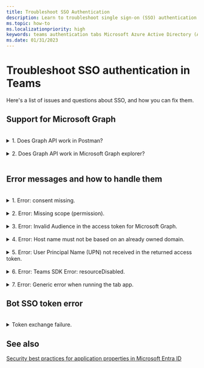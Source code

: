 ```yaml
---
title: Troubleshoot SSO Authentication
description: Learn to troubleshoot single sign-on (SSO) authentication issues in Teams, how to use it in tab app, support for Microsoft Graph, and handle error mesages.
ms.topic: how-to
ms.localizationpriority: high
keywords: teams authentication tabs Microsoft Azure Active Directory (Azure AD) SSO errors questions
ms.date: 01/31/2023
---
```

# Troubleshoot SSO authentication in Teams

Here's a list of issues and questions about SSO, and how you can fix them.
<br>

## Support for Microsoft Graph

<br>
<details>
<summary>1. Does Graph API work in Postman?</summary>
<br>
You can use the Microsoft Graph Postman collection with Microsoft Graph APIs.

For more information, see [Use Postman with the Microsoft Graph API](/graph/use-postman).
</details>
<br>
<details>
<summary>2. Does Graph API work in Microsoft Graph explorer?</summary>
<br>
Yes, Graph API works in Microsoft Graph explorer.

For more information, see [Graph explorer](https://developer.microsoft.com/graph/graph-explorer).

</details>
<br>

## Error messages and how to handle them

<br>
<details>
<summary>1. Error: consent missing.</summary>
<br>
When Microsoft Entra ID receives a request for accessing a Microsoft Graph resource, it checks if the app user or tenant administrator has given consent for this resource. If there's no record of consent from the user or administrator, Microsoft Entra ID sends an error message to your web service.

Your code must tell the client (for example, in the body of a 403 Forbidden response) how to handle the error:

- If the tab app needs Microsoft Graph scopes for which only an administrator can give consent, your code should generate an error.
- If the only scopes that are needed can be consented to by the user, then your code should fall back to an alternate system of user authentication.

</details>
<br>
<details>
<summary>2. Error: Missing scope (permission).</summary>
<br>
This error is seen only during development.

To handle this error, your server-side code should send a 403 Forbidden response to the client. It should log the error to the console or record it in a log.
</details>
<br>
<details>
<summary>3. Error: Invalid Audience in the access token for Microsoft Graph.</summary>
<br>
The server-side code should send a 403 Forbidden response to the client to show a message to the user. It's recommended that it should also log the error to the console, or record it in a log.
</details>
<br>
<details>
<summary>4. Error: Host name must not be based on an already owned domain.</summary>
<br>
You can get this error in one of the two scenarios:

1. The custom domain isn't added to Microsoft Entra ID. To add custom domain to Microsoft Entra ID and register it, follow the [add a custom domain name to Microsoft Entra ID](/azure/active-directory/fundamentals/add-custom-domain) procedure. Then follow the steps to [Configure scope for access token](tab-sso-register-aad.md#configure-scope-for-access-token) again.
1. You aren't signed in with Administrator credentials in the Microsoft 365 tenancy. Sign-in to Microsoft 365 as an administrator.

</details>
<br>
<details>
<summary>5. Error: User Principal Name (UPN) not received in the returned access token.</summary>
<br>
You can add UPN as an optional claim in Microsoft Entra ID.

For more information, see [Provide optional claims to your app](/azure/active-directory/develop/active-directory-optional-claims) and [access tokens](/azure/active-directory/develop/access-tokens).
</details>
<br>
<details>
<summary>6. Error: Teams SDK Error: resourceDisabled.</summary>
<br>
To avoid this error, ensure that application ID URI is configured properly in Microsoft Entra app registration and in your Teams Client.

For more information on application ID URI, see [To expose an API](tab-sso-register-aad.md#to-expose-an-api).

</details>
<br>

<details>
<summary>7. Error: Generic error when running the tab app.</summary>
<br>
A generic error may show up when one or more of app configurations made in Microsoft Entra ID are incorrect. To resolve this error, check if the app details configured in your code and the app manifest (previously called Teams app manifest) matches the values in Microsoft Entra ID.

The following image shows an example of the app details configured in Microsoft Entra ID.

:::image type="content" source="../../../assets/images/authentication/teams-sso-tabs/azure-app-details.png" alt-text="App configuration values in Microsoft Entra ID":::

Check that the following values match between Microsoft Entra ID, client-side code, and app manifest:

- **App ID**: The app ID you generated in Microsoft Entra ID should be the same in the code and in the app manifest file. Check if the app ID in the app manifest schema matches the **Application (client) ID** in Microsoft Entra ID.

- **App secret**: The app secret configured in the backend of your app should match the **Client credentials** in Microsoft Entra ID.
    You should also check if the client secret is expired.

- **Application ID URI**: The app ID URI in the code and in the app manifest file should match the **Application ID URI** in Microsoft Entra ID.

- **App permissions**: Check if the permissions you defined in the scope are as per your app requirement. If so, check if they had been granted to the user in the access token.

- **Admin consent**: If any scope requires admin consent, check if the consent was granted for the particular scope to the user.

In addition, inspect the access token that was sent to the tab app to verify if the following values are correct:

- **Audience (aud)**: Check if the app ID in the token is correct as given in Microsoft Entra ID.
- **Tenant Id(tid)**: Check if the tenant mentioned in the token is correct.
- **User identity (preferred_username)**: Check if the user identity matches the username in the request for access token, for the scope that the current user wants to access.
- **Scopes (scp)**: Check if the scope for which the access token is requested is correct, and as defined in Microsoft Entra ID.
- **Microsoft Entra version 1.0 or 2.0 (ver)**: Check if Microsoft Entra version is correct.

You can use [JWT](https://jwt.ms) for inspecting the token.

</details>

## Bot SSO token error

<br>
<details>
<summary>Token exchange failure.</summary>
<br>
If there's a token exchange failure, use the following code:

```json
{​​ 
    "status": "<response code>", 
    "body": 
    {​​ 
        "id":"<unique Id>", 
        "connectionName": "<connection Name on the bot (from the OAuth card)>", 
        "failureDetail": "<failure reason if status code is not 200, null otherwise>" 
    }​​ 
}​​
```

To understand the bot behavior when the token exchange fails to trigger a consent prompt, see the following steps:

>[!NOTE]
> No user action is required to be taken as the bot takes the actions when the token exchange fails.

1. The client starts a conversation with the bot triggering an OAuth scenario.
2. The bot sends back an OAuth card to the client.
3. The client intercepts the OAuth card before displaying it to the app user. It checks if it contains a `TokenExchangeResource` property.
4. If the property exists, the client sends a `TokenExchangeInvokeRequest` to the bot. The client must have an exchangeable token for the user. This token must be an Azure AD v2 token whose audience must be the same as `TokenExchangeResource.Uri` property.
1. The client sends an invoke activity to the bot with the following code:

    ```json
    {
        "type": "Invoke",
        "name": "signin/tokenExchange",
        "value": 
        {
            "id": "<any unique Id>",
            "connectionName": "<connection Name on the skill bot (from the OAuth card)>",
            "token": "<exchangeable token>"
        }
    }
    ```

5. The bot processes the `TokenExchangeInvokeRequest` and returns a `TokenExchangeInvokeResponse` back to the client. The client must wait until it receives the `TokenExchangeInvokeResponse`.

    ```json
    {
        "status": "<response code>",
        "body": 
        {
            "id":"<unique Id>",
            "connectionName": "<connection Name on the skill bot (from the OAuth card)>",
            "failureDetail": "<failure reason if status code is not 200, null otherwise>"
        }
    }
    ```

6. If the `TokenExchangeInvokeResponse` has a `status` of `200`, then the client doesn't show the OAuth card. See the [normal flow image](/azure/bot-service/bot-builder-concept-sso?view=azure-bot-service-4.0#sso-components-interaction&preserve-view=true). For any other `status` or if the `TokenExchangeInvokeResponse` isn't received, then the client shows the OAuth card to the user. See the [fallback flow image](/azure/bot-service/bot-builder-concept-sso?view=azure-bot-service-4.0#sso-components-interaction&preserve-view=true). If there are any errors or unmet dependencies like user consent, this activity ensures that the SSO flow falls back to normal OAuthCard flow.

   > [!NOTE]
   >
   > In Teams web client, the password prompt doesn't appear as there is an active Microsoft Entra session in the browser, which is used for authentication and to acquire a token. In Teams desktop client, the password prompt appears because the desktop client doesn't have any Microsoft Entra session to be shared and is asked to login.

</details>

## See also

[Security best practices for application properties in Microsoft Entra ID](/azure/active-directory/develop/security-best-practices-for-app-registration)
